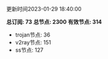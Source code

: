 更新时间2023-01-29 18:40:00

**总订阅: 73**
**总节点: 2300**
**有效节点: 314**
- trojan节点: 36
- v2ray节点: 151
- ss节点: 127
